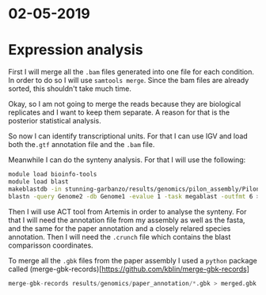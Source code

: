 # 02-05-2019

# Expression analysis

First I will merge all the `.bam` files generated into one file for each condition. In order to do so I will use `samtools merge`. Since the bam files are already sorted, this shouldn't take much time. 

Okay, so I am not going to merge the reads because they are biological replicates and I want to keep them separate. A reason for that is the posterior statistical analysis. 

So now I can identify transcriptional units. For that I can use IGV and load both the`.gtf` annotation file and the `.bam` file. 

Meanwhile I can do the synteny analysis. For that I will use the following: 

```bash
module load bioinfo-tools
module load blast
makeblastdb -in stunning-garbanzo/results/genomics/pilon_assembly/Pilon_assembly_05-04-2019.fasta -dbtype nucl
blastn -query Genome2 -db Genome1 -evalue 1 -task megablast -outfmt 6 > Genome1_Genome2.crunch
```

Then I will use ACT tool from Artemis in order to analyse the synteny. For that I will need the annotation file from my assembly as well as the fasta, and the same for the paper annotation and a closely relared species annotation. Then I will need the `.crunch` file which contains the blast comparisson coordinates. 
 
To merge all the `.gbk` files from the paper assembly I used a `python` package called (merge-gbk-records)[https://github.com/kblin/merge-gbk-records]

```python
merge-gbk-records results/genomics/paper_annotation/*.gbk > merged.gbk
```



